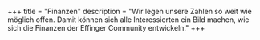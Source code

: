 +++
title = "Finanzen"
description = "Wir legen unsere Zahlen so weit wie möglich offen. Damit können sich alle Interessierten ein Bild machen, wie sich die Finanzen der Effinger Community entwickeln."
+++
